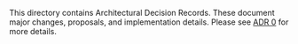 This directory contains Architectural Decision Records. These document major changes, proposals, and implementation details. Please see [ADR 0](./ADR_00.md) for more details.